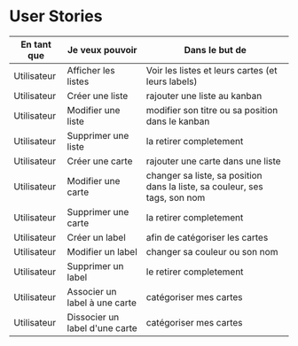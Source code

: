 # User Stories

|En tant que|Je veux pouvoir| Dans le but de|
|---|---|---|
|Utilisateur| Afficher les listes | Voir les listes et leurs cartes (et leurs labels) |
|Utilisateur| Créer une liste| rajouter une liste au kanban|
|Utilisateur| Modifier une liste| modifier son titre ou sa position dans le kanban|
|Utilisateur| Supprimer une liste| la retirer completement |
|Utilisateur| Créer une carte | rajouter une carte dans une liste|
|Utilisateur| Modifier une carte | changer sa liste, sa position dans la liste, sa couleur, ses tags, son nom |
|Utilisateur| Supprimer une carte | la retirer completement  |
|Utilisateur| Créer un label | afin de catégoriser les cartes |
|Utilisateur| Modifier un label | changer sa couleur ou son nom |
|Utilisateur| Supprimer un label | le retirer completement |
|Utilisateur| Associer un label à une carte | catégoriser mes cartes |
|Utilisateur| Dissocier un label d'une carte | catégoriser mes cartes |